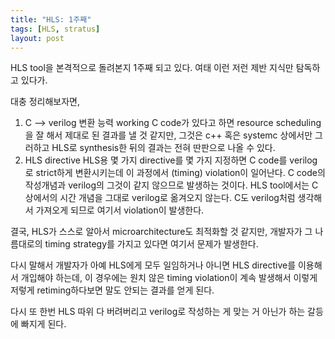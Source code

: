 ```yaml
---
title: "HLS: 1주째"
tags: [HLS, stratus]
layout: post
---
```


HLS tool을 본격적으로 돌려본지 1주째 되고 있다. 여태 이런 저런 제반 지식만 탐독하고 있다가.

대충 정리해보자면,
1) C --> verilog 변환 능력
   working C code가 있다고 하면 resource scheduling을 잘 해서 제대로 된 결과를 낼 것 같지만, 그것은 c++ 혹은 systemc 상에서만 그러하고 HLS로 synthesis한 뒤의 결과는 전혀 딴판으로 나올 수 있다.
2) HLS directive
   HLS용 몇 가지 directive를 몇 가지 지정하면 C code를 verilog로 strict하게 변환시키는데 이 과정에서 (timing) violation이 일어난다. C code의 작성개념과 verilog의 그것이 같지 않으므로 발생하는 것이다. HLS tool에서는 C 상에서의 시간 개념을 그대로 verilog로 옮겨오지 않는다. C도 verilog처럼 생각해서 가져오게 되므로 여기서 violation이 발생한다.

결국, HLS가 스스로 알아서 microarchitecture도 최적화할 것 같지만, 개발자가 그 나름대로의 timing strategy를 가지고 있다면 여기서 문제가 발생한다.

다시 말해서 개발자가 아예 HLS에게 모두 일임하거나 아니면 HLS directive를 이용해서 개입해야 하는데, 이 경우에는 원치 않은 timing violation이 계속 발생해서 이렇게 저렇게 retiming하다보면 말도 안되는 결과를 얻게 된다. 

다시 또 한번 HLS 따위 다 버려버리고 verilog로 작성하는 게 맞는 거 아닌가 하는 갈등에 빠지게 된다.

